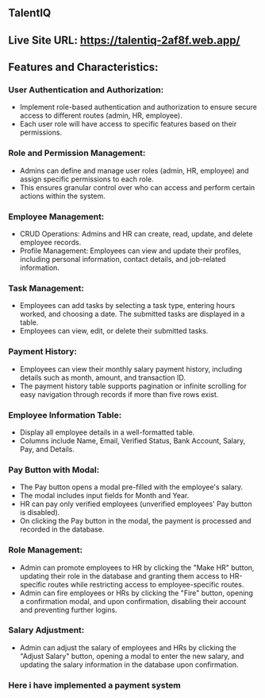 ## TalentIQ

## Live Site URL: https://talentiq-2af8f.web.app/

## Features and Characteristics: 

### User Authentication and Authorization: 
- Implement role-based authentication and authorization to ensure secure access to different routes 
   (admin, HR, employee).
- Each user role will have access to specific features based on their permissions.

### Role and Permission Management: 
- Admins can define and manage user roles (admin, HR, employee) and assign specific permissions to each role.
- This ensures granular control over who can access and perform certain actions within the system.

### Employee Management: 
- CRUD Operations: Admins and HR can create, read, update, and delete employee records.
- Profile Management: Employees can view and update their profiles, including personal information, contact details, and job-related information.

### Task Management: 
- Employees can add tasks by selecting a task type, entering hours worked, and choosing a date. The submitted tasks are displayed in a table.
- Employees can view, edit, or delete their submitted tasks.

### Payment History: 
- Employees can view their monthly salary payment history, including details such as month, amount, and transaction ID.
- The payment history table supports pagination or infinite scrolling for easy navigation through records if more than five rows exist.

### Employee Information Table: 
- Display all employee details in a well-formatted table.
- Columns include Name, Email, Verified Status, Bank Account, Salary, Pay, and Details.

### Pay Button with Modal:
- The Pay button opens a modal pre-filled with the employee's salary.
- The modal includes input fields for Month and Year.
- HR can pay only verified employees (unverified employees' Pay button is disabled).
- On clicking the Pay button in the modal, the payment is processed and recorded in the database.

### Role Management:
- Admin can promote employees to HR by clicking the "Make HR" button, updating their role in the database and granting them access to HR-specific routes while restricting access to employee-specific routes.
- Admin can fire employees or HRs by clicking the "Fire" button, opening a confirmation modal, and upon confirmation, disabling their account and preventing further logins.

### Salary Adjustment:
- Admin can adjust the salary of employees and HRs by clicking the "Adjust Salary" button, opening a modal to enter the new salary, and updating the salary information in the database upon confirmation.

### Here i have implemented a payment system 